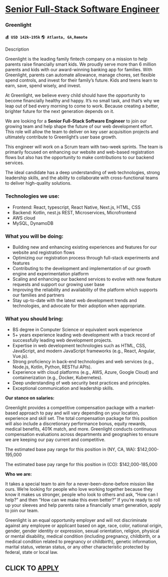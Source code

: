 # [Senior Full-Stack Software Engineer](https://www.remotewlb.com/apply/senior-full-stack-software-engineer-91283)  
### Greenlight  
#### `💰 USD 142k~195k` `🌎 Atlanta, GA,Remote`  

Description

Greenlight is the leading family fintech company on a mission to help parents raise financially smart kids. We proudly serve more than 6 million parents and kids with our award-winning banking app for families. With Greenlight, parents can automate allowance, manage chores, set flexible spend controls, and invest for their family’s future. Kids and teens learn to earn, save, spend wisely, and invest.

  

At Greenlight, we believe every child should have the opportunity to become financially healthy and happy. It’s no small task, and that’s why we leap out of bed every morning to come to work. Because creating a better, brighter future for the next generation depends on it.

  

We are looking for a **Senior Full-Stack Software Engineer** to join our growing team and help shape the future of our web development effort. This role will allow the team to deliver on key user acquisition projects and ultimately contribute to Greenlight’s user base growth.

  

This engineer will work on a Scrum team with two-week sprints. The team is primarily focused on enhancing our website and web-based registration flows but also has the opportunity to make contributions to our backend services.

  

The ideal candidate has a deep understanding of web technologies, strong leadership skills, and the ability to collaborate with cross-functional teams to deliver high-quality solutions.

### Technologies we use:

  * Frontend: React, typescript, React Native, Next.js, HTML, CSS
  * Backend: Kotlin, nest.js REST, Microservices, Microfrontend
  * AWS cloud
  * MySQL, DynamoDB

### What you will be doing:

  * Building new and enhancing existing experiences and features for our website and registration flows
  * Optimizing our registration process through full-stack experiments and features
  * Contributing to the development and implementation of our growth engine and experimentation platform
  * Scaling and enhancing our backend services to evolve with new feature requests and support our growing user base
  * Improving the reliability and availability of the platform which supports our families and partners
  * Stay up-to-date with the latest web development trends and technologies, and advocate for their adoption when appropriate.

### What you should bring:

  * BS degree in Computer Science or equivalent work experience
  * 5+ years experience leading web development with a track record of successfully leading web development projects.
  * Expertise in web development technologies such as HTML, CSS, JavaScript, and modern JavaScript frameworks (e.g., React, Angular, Vue.js).
  * Strong proficiency in back-end technologies and web services (e.g., Node.js, Kotlin, Python, RESTful APIs).
  * Experience with cloud platforms (e.g., AWS, Azure, Google Cloud) and containerization (e.g., Docker, Kubernetes).
  * Deep understanding of web security best practices and principles.
  * Exceptional communication and leadership skills.

 **Our stance on salaries:**

Greenlight provides a competitive compensation package with a market-based approach to pay and will vary depending on your location, experience and skill set. The total compensation package for this position will also include a discretionary performance bonus, equity rewards, medical benefits, 401K match, and more. Greenlight conducts continuous compensation evaluations across departments and geographies to ensure we are keeping our pay current and competitive.

  

The estimated base pay range for this position in (NY, CA, WA): $142,000-195,000

The estimated base pay range for this position in (CO): $142,000-185,000

  

 **Who we are:**

It takes a special team to aim for a never-been-done-before mission like ours. We’re looking for people who love working together because they know it makes us stronger, people who look to others and ask, “How can I help?” and then “How can we make this even better?” If you’re ready to roll up your sleeves and help parents raise a financially smart generation, apply to join our team.

  

Greenlight is an equal opportunity employer and will not discriminate against any employee or applicant based on age, race, color, national origin, gender, gender identity or expression, sexual orientation, religion, physical or mental disability, medical condition (including pregnancy, childbirth, or a medical condition related to pregnancy or childbirth), genetic information, marital status, veteran status, or any other characteristic protected by federal, state or local law.

  
## CLICK TO [APPLY](https://www.remotewlb.com/apply/senior-full-stack-software-engineer-91283)

